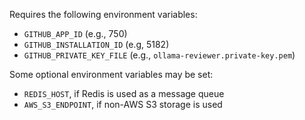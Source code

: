 Requires the following environment variables:

- `GITHUB_APP_ID` (e.g., 750)
- `GITHUB_INSTALLATION_ID` (e.g, 5182)
- `GITHUB_PRIVATE_KEY_FILE` (e.g., `ollama-reviewer.private-key.pem`)

Some optional environment variables may be set:

- `REDIS_HOST`, if Redis is used as a message queue
- `AWS_S3_ENDPOINT`, if non-AWS S3 storage is used